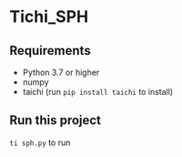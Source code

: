 # Tichi_SPH

## Requirements

* Python 3.7 or higher
* numpy
* taichi
(run `pip install taichi` to install)

## Run this project
`ti sph.py` to run

